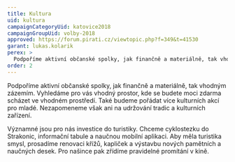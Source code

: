 ```yaml
---
title: Kultura
uid: kultura
campaignCategoryUid: katovice2018
campaignGroupUid: volby-2018
approved: https://forum.pirati.cz/viewtopic.php?f=349&t=41530
garant: lukas.kolarik
perex: >
  Podpoříme aktivní občanské spolky, jak finančně a materiálně, tak vhodným zázemím. Vyhledáme pro vás vhodný prostor, kde se budete moci zdarma scházet ve vhodném prostředí. Také budeme pořádat více kulturních akcí pro mladé. Nezapomeneme však ani na udržování tradic a kulturních zařízení.<br/>Významné jsou pro nás investice do turistiky. Chceme cyklostezku do Strakonic, informační tabule a naučnou mobilní aplikaci. Aby měla turistika smysl, prosadíme renovaci křížů, kapliček a výstavbu nových pamětních a naučných desek. Pro našince pak zřídíme pravidelné promítání v kině.
order: 2
---
```


Podpoříme aktivní občanské spolky, jak finančně a materiálně, tak vhodným zázemím. Vyhledáme pro vás vhodný prostor, kde se budete moci zdarma scházet ve vhodném prostředí. Také budeme pořádat více kulturních akcí pro mladé. Nezapomeneme však ani na udržování tradic a kulturních zařízení. 

Významné jsou pro nás investice do turistiky. Chceme cyklostezku do Strakonic, informační tabule a naučnou mobilní aplikaci. Aby měla turistika smysl, prosadíme renovaci křížů, kapliček a výstavbu nových pamětních a naučných desek. Pro našince pak zřídíme pravidelné promítání v kině.
